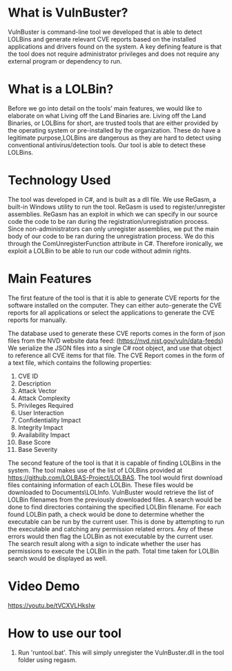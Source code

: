 # What is VulnBuster?
VulnBuster is command-line tool we developed that is able to detect LOLBins and generate relevant CVE reports based on the installed applications and drivers found on the system. A key defining feature is that the tool does not require administrator privileges and does not require any external program or dependency to run.




# What is a LOLBin?
Before we go into detail on the tools’ main features, we would like to elaborate on what Living off the Land Binaries are. 
Living off the Land Binaries, or LOLBins for short, are trusted tools that are either provided by the operating system or pre-installed by the organization. These  do have a legitimate purpose,LOLBins are dangerous as they are hard to detect using conventional antivirus/detection tools. Our tool is able to detect these LOLBins.

# Technology Used
The tool was developed in C#, and is built as a dll file. We use ReGasm, a built-in Windows utility to run the tool. ReGasm is used to register/unregister assemblies. ReGasm has an exploit in which we can specify in our source code the code to be ran during the registration/unregistration process. Since non-administrators can only unregister assemblies, we put the main body of our code to be ran during the unregistration process. We do this through the ComUnregisterFunction attribute in C#. Therefore ironically, we exploit a LOLBin to be able to run our code without admin rights.

# Main Features
The first feature of the tool is that it is able to generate CVE reports for the software installed on the computer. They can either auto-generate the CVE reports for all applications or select the applications to generate the CVE reports for manually.

The database used to generate these CVE reports comes in the form of json files from the NVD website data feed: (https://nvd.nist.gov/vuln/data-feeds)
We serialize the JSON files into a single C# root object, and use that object to reference all CVE items for that file.
The CVE Report comes in the form of a text file, which contains the following properties:
1. CVE ID
2. Description
3. Attack Vector
4. Attack Complexity
5. Privileges Required
6. User Interaction
7. Confidentiality Impact
8. Integrity Impact
9. Availability Impact
10. Base Score
11. Base Severity

The second feature of the tool is that it is capable of finding LOLBins in the system. The tool makes use of the list of LOLBins provided at https://github.com/LOLBAS-Project/LOLBAS. The tool would first download files containing information of each LOLBin. These files would be downloaded to Documents\LOLInfo.  VulnBuster would retrieve the list of LOLBin filenames from the previously downloaded files. A search would be done to find directories containing the specified LOLBin filename. For each found LOLBin path, a check would be done to determine whether the executable can be run by the current user. This is done by attempting to run the executable and catching any permission related errors. Any of these errors would then flag the LOLBin as not executable by the current user. The search result along with a sign to indicate whether the user has permissions to execute the LOLBin in the path. Total time taken for LOLBin search would be displayed as well. 

# Video Demo
https://youtu.be/tVCXVLHksIw

# How to use our tool

1. Run 'runtool.bat'. This will simply unregister the VulnBuster.dll in the tool folder using regasm.


